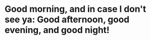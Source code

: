 <html>
  <body>
    <h1>Good morning, and in case I don't see ya: Good afternoon, good evening, and good night!</h1>
  </body>
</html>
